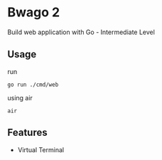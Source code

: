 # Bwago 2

Build web application with Go - Intermediate Level


## Usage

run 

```
go run ./cmd/web
```

using air

```
air
```

## Features

- Virtual Terminal
